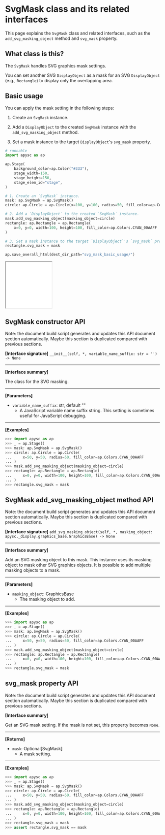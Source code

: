 # SvgMask class and its related interfaces

This page explains the `SvgMask` class and related interfaces, such as the `add_svg_masking_object` method and `svg_mask` property.

## What class is this?

The `SvgMask` handles SVG graphics mask settings.

You can set another SVG `DisplayObject` as a mask for an SVG `DisplayObject` (e.g., `Rectangle`) to display only the overlapping area.

## Basic usage

You can apply the mask setting in the following steps:

1. Create an `SvgMask` instance.

2. Add a `DisplayObject` to the created `SvgMask` instance with the `add_svg_masking_object` method.

3. Set a mask instance to the target `DisplayObject`'s `svg_mask` property.

```py
# runnable
import apysc as ap

ap.Stage(
    background_color=ap.Color("#333"),
    stage_width=150,
    stage_height=150,
    stage_elem_id="stage",
)

# 1. Create an `SvgMask` instance.
mask: ap.SvgMask = ap.SvgMask()
circle: ap.Circle = ap.Circle(x=100, y=100, radius=50, fill_color=ap.Colors.CYAN_00AAFF)

# 2. Add a `DisplayObject` to the created `SvgMask` instance.
mask.add_svg_masking_object(masking_object=circle)
rectangle: ap.Rectangle = ap.Rectangle(
    x=0, y=0, width=100, height=100, fill_color=ap.Colors.CYAN_00AAFF
)

# 3. Set a mask instance to the target `DisplayObject`'s `svg_mask` property.
rectangle.svg_mask = mask

ap.save_overall_html(dest_dir_path="svg_mask_basic_usage/")
```

<iframe src="static/svg_mask_basic_usage/index.html" width="150" height="150"></iframe>

## SvgMask constructor API

<!-- Docstring: apysc._mask.svg_mask.SvgMask.__init__ -->

<span class="inconspicuous-txt">Note: the document build script generates and updates this API document section automatically. Maybe this section is duplicated compared with previous sections.</span>

**[Interface signature]** `__init__(self, *, variable_name_suffix: str = '') -> None`<hr>

**[Interface summary]**

The class for the SVG masking.<hr>

**[Parameters]**

- `variable_name_suffix`: str, default ""
  - A JavaScript variable name suffix string. This setting is sometimes useful for JavaScript debugging.

<hr>

**[Examples]**

```py
>>> import apysc as ap
>>> _ = ap.Stage()
>>> mask: ap.SvgMask = ap.SvgMask()
>>> circle: ap.Circle = ap.Circle(
...     x=50, y=50, radius=50, fill_color=ap.Colors.CYAN_00AAFF
... )
>>> mask.add_svg_masking_object(masking_object=circle)
>>> rectangle: ap.Rectangle = ap.Rectangle(
...     x=0, y=0, width=100, height=100, fill_color=ap.Colors.CYAN_00AAFF
... )
>>> rectangle.svg_mask = mask
```

## SvgMask add_svg_masking_object method API

<!-- Docstring: apysc._mask.svg_mask.SvgMask.add_svg_masking_object -->

<span class="inconspicuous-txt">Note: the document build script generates and updates this API document section automatically. Maybe this section is duplicated compared with previous sections.</span>

**[Interface signature]** `add_svg_masking_object(self, *, masking_object: apysc._display.graphics_base.GraphicsBase) -> None`<hr>

**[Interface summary]**

Add an SVG masking object to this mask. This instance uses its masking object to mask other SVG graphics objects. It is possible to add multiple masking objects to a mask.<hr>

**[Parameters]**

- `masking_object`: GraphicsBase
  - The masking object to add.

<hr>

**[Examples]**

```py
>>> import apysc as ap
>>> _ = ap.Stage()
>>> mask: ap.SvgMask = ap.SvgMask()
>>> circle: ap.Circle = ap.Circle(
...     x=50, y=50, radius=50, fill_color=ap.Colors.CYAN_00AAFF
... )
>>> mask.add_svg_masking_object(masking_object=circle)
>>> rectangle: ap.Rectangle = ap.Rectangle(
...     x=0, y=0, width=100, height=100, fill_color=ap.Colors.CYAN_00AAFF
... )
>>> rectangle.svg_mask = mask
```

## svg_mask property API

<!-- Docstring: apysc._mask.svg_mask_mixin.SvgMaskMixIn.svg_mask -->

<span class="inconspicuous-txt">Note: the document build script generates and updates this API document section automatically. Maybe this section is duplicated compared with previous sections.</span>

**[Interface summary]**

Get an SVG mask setting. If the mask is not set, this property becomes `None`.<hr>

**[Returns]**

- `mask`: Optional[SvgMask]
  - A mask setting.

<hr>

**[Examples]**

```py
>>> import apysc as ap
>>> _ = ap.Stage()
>>> mask: ap.SvgMask = ap.SvgMask()
>>> circle: ap.Circle = ap.Circle(
...     x=50, y=50, radius=50, fill_color=ap.Colors.CYAN_00AAFF
... )
>>> mask.add_svg_masking_object(masking_object=circle)
>>> rectangle: ap.Rectangle = ap.Rectangle(
...     x=0, y=0, width=100, height=100, fill_color=ap.Colors.CYAN_00AAFF
... )
>>> rectangle.svg_mask = mask
>>> assert rectangle.svg_mask == mask
```